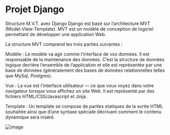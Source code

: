 # Projet Django
Structure M.V.T. avec Django
Django est basé sur l’architecture MVT (Model-View-Template). 
MVT est un modèle de conception de logiciel permettant de développer une application Web.

La structure MVT comprend les trois parties suivantes :

Modèle : Le modèle va agir comme l’interface de vos données. Il est responsable de la maintenance des données. C’est la structure de données logique derrière l’ensemble de l’application et elle est représentée par une base de données (généralement des bases de données relationnelles telles que MySql, Postgres). 

Vue : La vue est l’interface utilisateur — ce que vous voyez dans votre navigateur lorsque vous affichez un site Web. Il est représenté par des fichiers HTML/CSS/Javascript et Jinja. 

Template : Un template se compose de parties statiques de la sortie HTML souhaitée ainsi que d’une syntaxe spéciale décrivant comment le contenu dynamique sera inséré. 

![image](https://user-images.githubusercontent.com/78435787/192114202-82bcb8db-dc4d-43d0-a35c-825ac700eb64.png)




